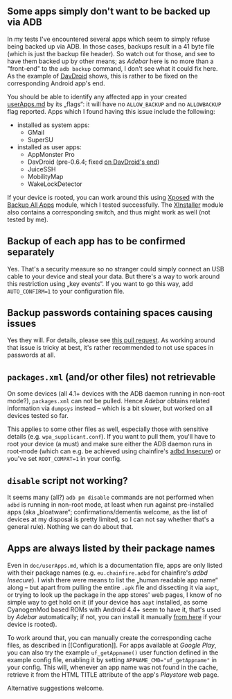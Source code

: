 ## Some apps simply don't want to be backed up via ADB
In my tests I've encountered several apps which seem to simply refuse being
backed up via ADB. In those cases, backups result in a 41 byte file (which is
just the backup file header). So watch out for those, and see to have them
backed up by other means; as *Adebar* here is no more than a "front-end" to the
`adb backup` command, I don't see what it could fix here. As the example of
[DavDroid](https://github.com/rfc2822/davdroid) shows, this is rather to be
fixed on the corresponding Android app's end.

You should be able to identify any affected app in your created
[userApps.md](https://github.com/IzzySoft/Adebar/wiki/example-userApps.md) by
its „flags“: it will have no `ALLOW_BACKUP` and no `ALLOWBACKUP` flag reported.
Apps which I found having this issue include the following:

* installed as system apps:
    - GMail
    - SuperSU
* installed as user apps:
    - AppMonster Pro
    - DavDroid (pre-0.6.4; fixed [on DavDroid's end](https://github.com/rfc2822/davdroid/releases/tag/v0.6.4))
    - JuiceSSH
    - MobilityMap
    - WakeLockDetector

If your device is rooted, you can work around this using [Xposed](http://repo.xposed.info/module/de.robv.android.xposed.installer)
with the [Backup All Apps](http://repo.xposed.info/module/com.pyler.backupallapps)
module, which I tested successfully. The [XInstaller](http://repo.xposed.info/module/com.pyler.xinstaller)
module also contains a corresponding switch, and thus might work as well (not
tested by me).


## Backup of each app has to be confirmed separately
Yes. That's a security measure so no stranger could simply connect an USB cable
to your device and steal your data. But there's a way to work around this
restriction using „key events“. If you want to go this way, add
`AUTO_CONFIRM=1` to your configuration file.

## Backup passwords containing spaces causing issues
Yes they will. For details, please see [this pull request](https://github.com/IzzySoft/Adebar/pull/12).
As working around that issue is tricky at best, it's rather recommended to not
use spaces in passwords at all.


## `packages.xml` (and/or other files) not retrievable
On some devices (all 4.1+ devices with the ADB daemon running in non-root mode?),
`packages.xml` can not be pulled. Hence *Adebar* obtains related information via
`dumpsys` instead – which is a bit slower, but worked on all devices tested so far.

This applies to some other files as well, especially those with sensitive details
(e.g. `wpa_supplicant.conf`). If you want to pull them, you'll have to root your
device (a must) and make sure either the ADB daemon runs in root-mode (which can
e.g. be achieved using chainfire's [adbd Insecure](http://play.google.com/store/apps/details?id=eu.chainfire.adbd))
or you've set `ROOT_COMPAT=1` in your config.



## `disable` script not working?
It seems many (all?) `adb pm disable` commands are not performed when `adbd` is
running in non-root mode, at least when run against pre-installed apps (aka
„bloatware“; confirmations/dementis welcome, as the list of devices at my
disposal is pretty limited, so I can not say whether that's a general rule).
Nothing we can do about that.


## Apps are always listed by their package names
Even in `doc/userApps.md`, which is a documentation file, apps are only listed
with their package names (e.g. `eu.chainfire.adbd` for chainfire's *adbd Insecure*).
I wish there were means to list the „human readable app name“ along – but apart
from pulling the entire `.apk` file and dissecting it via `aapt`, or trying to
look up the package in the app stores' web pages, I know of no simple way to get
hold on it (if your device has `aapt` installed, as some CyanogenMod based ROMs
with Android 4.4+ seem to have it, that's used by *Adebar* automatically; if not,
you can install it manually [from here][1] if your device is rooted).

To work around that, you can manually create the corresponding cache files, as
described in [[Configuration]]. For apps available at *Google Play*, you can
also try the example `uf_getAppname()` user function defined in the example
config file, enabling it by setting `APPNAME_CMD="uf_getAppname"` in your config.
This will, whenever an app name was not found in the cache, retrieve it from the
HTML TITLE attribute of the app's *Playstore* web page.

Alternative suggestions welcome.

[1]: http://android.izzysoft.de/downloads "IzzyOnDroid: Android Downloads"
